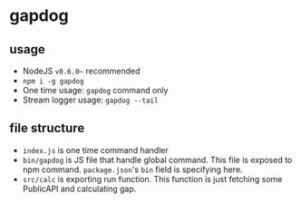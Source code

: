 # gapdog

## usage
- NodeJS `v8.6.0~` recommended
- `npm i -g gapdog`
- One time usage: `gapdog` command only
- Stream logger usage: `gapdog --tail`

## file structure
- `index.js` is one time command handler
- `bin/gapdog` is JS file that handle global command. This file is exposed to npm command. `package.json`'s `bin` field is specifying here.
- `src/calc` is exporting run function. This function is just fetching some PublicAPI and calculating gap.
